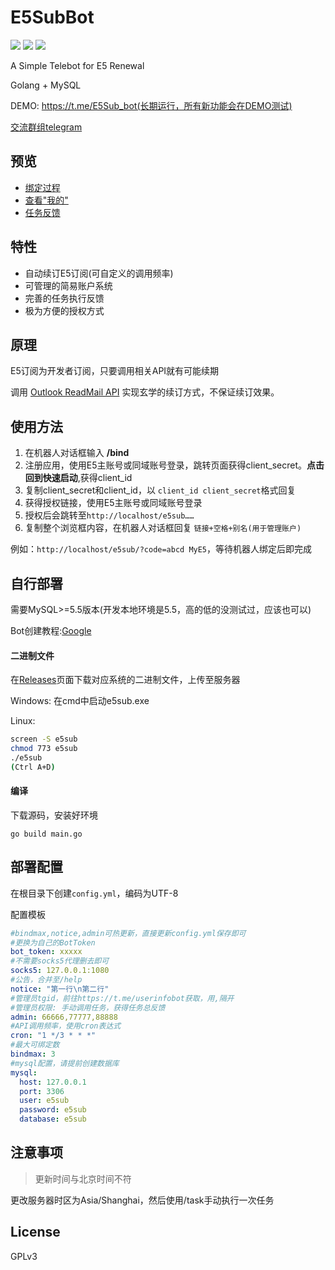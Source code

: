 # E5SubBot

![](https://img.shields.io/github/go-mod/go-version/iyear/E5SubBot)
![](https://img.shields.io/badge/license-GPL-lightgrey.svg)
![](https://img.shields.io/github/v/release/iyear/E5SubBot?color=green)

A Simple Telebot for E5 Renewal

Golang + MySQL

DEMO: https://t.me/E5Sub_bot(长期运行，所有新功能会在DEMO测试)

[交流群组telegram](https://t.me/e5subbot)

## 预览
- [绑定过程](https://raw.githubusercontent.com/iyear/E5SubBot/master/pics/bind.JPG)
- [查看"我的"](https://raw.githubusercontent.com/iyear/E5SubBot/master/pics/my.JPG)
- [任务反馈](https://raw.githubusercontent.com/iyear/E5SubBot/master/pics/task.JPG)

## 特性

- 自动续订E5订阅(可自定义的调用频率)
- 可管理的简易账户系统
- 完善的任务执行反馈
- 极为方便的授权方式


## 原理

E5订阅为开发者订阅，只要调用相关API就有可能续期

调用 [Outlook ReadMail API](https://docs.microsoft.com/zh-cn/graph/api/user-list-messages?view=graph-rest-1.0&tabs=http) 实现玄学的续订方式，不保证续订效果。

## 使用方法

1. 在机器人对话框输入 **/bind**
2. 注册应用，使用E5主账号或同域账号登录，跳转页面获得client_secret。**点击回到快速启动**,获得client_id
3. 复制client_secret和client_id，以 `client_id client_secret`格式回复
4. 获得授权链接，使用E5主账号或同域账号登录
5. 授权后会跳转至`http://localhost/e5sub……`
6. 复制整个浏览框内容，在机器人对话框回复 `链接+空格+别名(用于管理账户)`

例如：`http://localhost/e5sub/?code=abcd MyE5`，等待机器人绑定后即完成

## 自行部署
需要MySQL>=5.5版本(开发本地环境是5.5，高的低的没测试过，应该也可以)

Bot创建教程:[Google](https://www.google.com/search?q=telegram+Bot%E5%88%9B%E5%BB%BA%E6%95%99%E7%A8%8B)
#### 二进制文件

在[Releases](https://github.com/iyear/E5SubBot/releases)页面下载对应系统的二进制文件，上传至服务器

Windows: 在cmd中启动e5sub.exe

Linux: 

```bash
screen -S e5sub
chmod 773 e5sub
./e5sub
(Ctrl A+D)
```
#### 编译

下载源码，安装好环境

```shell
go build main.go
```

## 部署配置

在根目录下创建`config.yml`，编码为UTF-8

配置模板

```yaml
#bindmax,notice,admin可热更新，直接更新config.yml保存即可
#更换为自己的BotToken
bot_token: xxxxx
#不需要socks5代理删去即可
socks5: 127.0.0.1:1080
#公告，合并至/help
notice: "第一行\n第二行"
#管理员tgid，前往https://t.me/userinfobot获取，用,隔开
#管理员权限: 手动调用任务，获得任务总反馈
admin: 66666,77777,88888
#API调用频率，使用cron表达式
cron: "1 */3 * * *"
#最大可绑定数
bindmax: 3
#mysql配置，请提前创建数据库
mysql:
  host: 127.0.0.1
  port: 3306
  user: e5sub
  password: e5sub
  database: e5sub
```

## 注意事项
> 更新时间与北京时间不符

更改服务器时区为Asia/Shanghai，然后使用/task手动执行一次任务


## License

GPLv3 